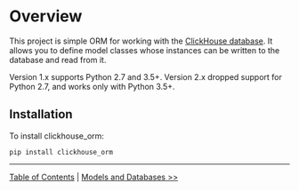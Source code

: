 Overview
========

This project is simple ORM for working with the [ClickHouse database](https://clickhouse.tech/). It allows you to define model classes whose instances can be written to the database and read from it.

Version 1.x supports Python 2.7 and 3.5+. Version 2.x dropped support for Python 2.7, and works only with Python 3.5+.

Installation
------------

To install clickhouse_orm:

    pip install clickhouse_orm

---

[Table of Contents](toc.md) | [Models and Databases >>](models_and_databases.md)
